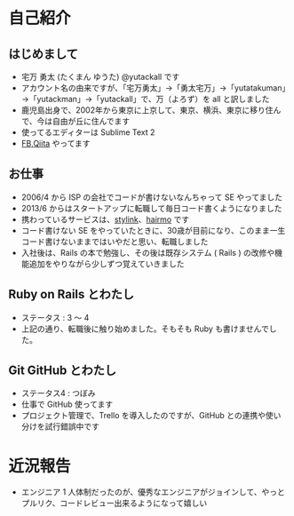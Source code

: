# 自己紹介

## はじめまして

- 宅万 勇太 (たくまん ゆうた) @yutackall です
- アカウント名の由来ですが、「宅万勇太」→「勇太宅万」→「yutatakuman」→「yutackman」→「yutackall」で、万（よろず）を all と訳しました
- 鹿児島出身で、2002年から東京に上京して、東京、横浜、東京に移り住んで、今は自由が丘に住んでます
- 使ってるエディターは Sublime Text 2
- [FB](https://www.facebook.com/yuta.takuman),[Qiita](http://qiita.com/yutackall) やってます

## お仕事

- 2006/4 から ISP の会社でコードが書けないなんちゃって SE やってました
- 2013/6 からはスタートアップに転職して毎日コード書くようになりました
- 携わっているサービスは、[stylink](http://www.stylink.me)、[hairmo](http://www.hairmo.jp) です
- コード書けない SE をやっていたときに、30歳が目前になり、このまま一生コード書けないままではいやだと思い、転職しました
- 入社後は、Rails の本で勉強し、その後は既存システム ( Rails ) の改修や機能追加をやりながら少しずつ覚えていきました

## Ruby on Rails とわたし

- ステータス : 3 〜 4
- 上記の通り、転職後に触り始めました。そもそも Ruby も書けませんでした。

## Git GitHub とわたし

- ステータス4 : つぼみ
- 仕事で GitHub 使ってます
- プロジェクト管理で、Trello を導入したのですが、GitHub との連携や使い分けを試行錯誤中です

# 近況報告
- エンジニア 1 人体制だったのが、優秀なエンジニアがジョインして、やっとプルリク、コードレビュー出来るようになって嬉しい
